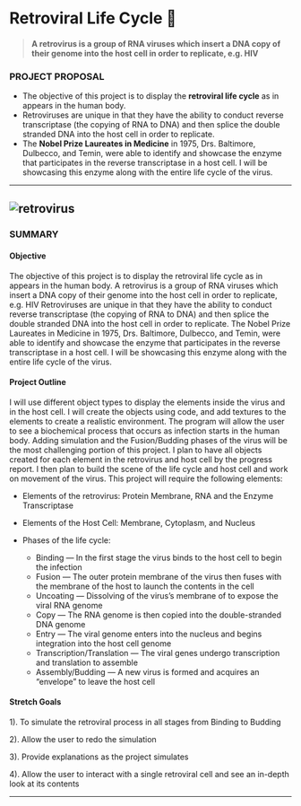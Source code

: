 # Retroviral Life Cycle :microscope:
   > #### A retrovirus is a group of RNA viruses which insert a DNA copy of their genome into the host cell in order to replicate, e.g. HIV
### PROJECT PROPOSAL 
* The objective of this project is to display the **retroviral life cycle** as in appears in the human body. 
* Retroviruses are unique in that they have the ability to conduct reverse transcriptase (the copying of RNA to DNA) and then splice the double stranded DNA into the host cell in order to replicate. 
* The **Nobel Prize Laureates in Medicine** in 1975, Drs. Baltimore, Dulbecco, and Temin, were able to identify and showcase the enzyme that participates in the reverse transcriptase in a host cell. I will be showcasing this enzyme along with the entire life cycle of the virus.

---
![retrovirus](https://cdn.britannica.com/82/126182-050-9BA3E5B1/retrovirus-infection-DNA-reverse-transcriptase-RNA-host.jpg)
---

### SUMMARY

#### Objective
The objective of this project is to display the retroviral life cycle as in appears in the human body. A retrovirus is a group of RNA viruses which insert a DNA copy of their genome into the host cell in order to replicate, e.g. HIV
Retroviruses are unique in that they have the ability to conduct reverse transcriptase (the copying of RNA to DNA) and then splice the double stranded DNA into the host cell in order to replicate. The Nobel Prize Laureates in Medicine in 1975, Drs. Baltimore, Dulbecco, and Temin, were able to identify and showcase the enzyme that participates in the reverse transcriptase in a host cell. I will be showcasing this enzyme along with the entire life cycle of the virus. 
#### Project Outline
I will use different object types to display the elements inside the virus and in the host cell. I will create the objects using code, and add textures to the elements to create a realistic environment. The program will allow the user to see a biochemical process that occurs as infection starts in the human body. Adding simulation and the Fusion/Budding phases of the virus will be the most challenging portion of this project. I plan to have all objects created for each element in the retrovirus and host cell by the progress report. I then plan to build the scene of the life cycle and host cell and work on movement of the virus. This project will require the following elements: 
* Elements of the retrovirus: Protein Membrane, RNA and the Enzyme Transcriptase 
* Elements of the Host Cell: Membrane, Cytoplasm, and Nucleus 

* Phases of the life cycle: 
  * Binding — In the first stage the virus binds to the host cell to begin the infection 
  * Fusion — The outer protein membrane of the virus then fuses with the membrane of the host to launch the contents in the cell
  * Uncoating — Dissolving of the virus’s membrane of to expose the viral RNA genome
  * Copy — The RNA genome is then copied into the double-stranded DNA genome 
  * Entry — The viral genome enters into the nucleus and begins integration into the host cell genome
  * Transcription/Translation — The viral genes undergo transcription and translation to assemble 
  * Assembly/Budding — A new virus is formed and acquires an “envelope” to leave the host cell

#### Stretch Goals
1). To simulate the retroviral process in all stages from Binding to Budding 

2). Allow the user to redo the simulation 

3). Provide explanations as the project simulates

4). Allow the user to interact with a single retroviral cell and see an in-depth look at its contents

---
